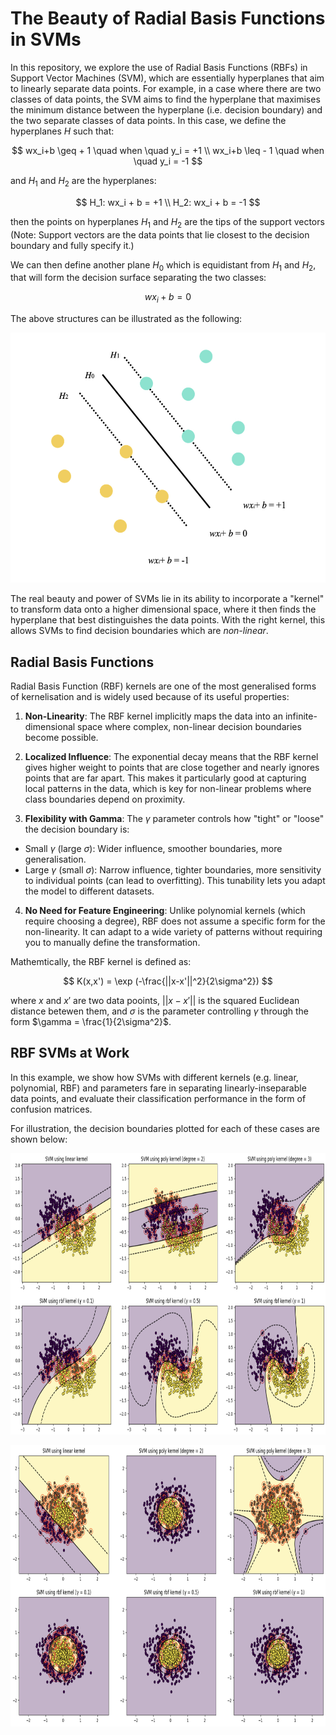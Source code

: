 # The Beauty of Radial Basis Functions in SVMs

In this repository, we explore the use of Radial Basis Functions (RBFs) in Support Vector Machines (SVM), which are essentially hyperplanes that aim to linearly separate data points. For example, in a case where there are two classes of data points, the SVM aims to find the hyperplane that maximises the minimum distance between the hyperplane (i.e. decision boundary) and the two separate classes of data points. In this case, we define the hyperplanes $H$ such that:

```math

wx_i+b \geq + 1 \quad when \quad y_i = +1 \\

wx_i+b \leq - 1 \quad when \quad y_i = -1

```

and $H_1$ and $H_2$ are the hyperplanes:

```math

H_1: wx_i + b = +1 \\

H_2: wx_i + b = -1

```

then the points on hyperplanes $H_1$ and $H_2$ are the tips of the support vectors (Note: Support vectors are the data points that lie closest to the decision boundary and fully specify it.)

We can then define another plane $H_0$ which is equidistant from $H_1$ and $H_2$, that will form the decision surface separating the two classes:

```math

wx_i+b = 0

```

The above structures can be illustrated as the following:

<p align="center">
<img src="svms.001.jpeg" width="512" height="400">
</p>

The real beauty and power of SVMs lie in its ability to incorporate a "kernel" to transform data onto a higher dimensional space, where it then finds the hyperplane that best distinguishes the data points. With the right kernel, this allows SVMs to find decision boundaries which are *non-linear*.

## Radial Basis Functions

Radial Basis Function (RBF) kernels are one of the most generalised forms of kernelisation and is widely used because of its useful properties:

1. **Non-Linearity**: The RBF kernel implicitly maps the data into an infinite-dimensional space where complex, non-linear decision boundaries become possible.

2. **Localized Influence**: The exponential decay means that the RBF kernel gives higher weight to points that are close together and nearly ignores points that are far apart. This makes it particularly good at capturing local patterns in the data, which is key for non-linear problems where class boundaries depend on proximity.

3. **Flexibility with Gamma**: The $\gamma$ parameter controls how "tight" or "loose" the decision boundary is:

- Small $\gamma$ (large $\sigma$): Wider influence, smoother boundaries, more generalisation.
- Large $\gamma$ (small $\sigma$): Narrow influence, tighter boundaries, more sensitivity to individual points (can lead to overfitting). This tunability lets you adapt the model to different datasets.

4. **No Need for Feature Engineering**: Unlike polynomial kernels (which require choosing a degree), RBF does not assume a specific form for the non-linearity. It can adapt to a wide variety of patterns without requiring you to manually define the transformation.

Mathemtically, the RBF kernel is defined as:
```math

K(x,x') = \exp (-\frac{||x-x'||^2}{2\sigma^2})

```
where $x$ and $x'$ are two data pooints, $||x-x'||$ is the squared Euclidean distance betewen them, and $\sigma$ is the parameter controlling $\gamma$ through the form $\gamma = \frac{1}{2\sigma^2}$.

## RBF SVMs at Work
In this example, we show how SVMs with different kernels (e.g. linear, polynomial, RBF) and parameters fare in separating linearly-inseparable data points, and evaluate their classification performance in the form of confusion matrices.

For illustration, the decision boundaries plotted for each of these cases are shown below:

<p align="center">
<img src="half_moon_svms.png" width="1024" height="450">
</p>

<p align="center">
<img src="double_circle_svms.png" width="1024" height="450">
</p>